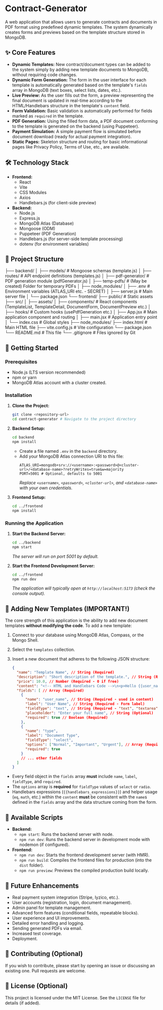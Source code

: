 # Contract-Generator

A web application that allows users to generate contracts and documents in PDF format using predefined dynamic templates. The system dynamically creates forms and previews based on the template structure stored in MongoDB.

## ✨ Core Features

*   **Dynamic Templates:** New contract/document types can be added to the system simply by adding new template documents to MongoDB, without requiring code changes.
*   **Dynamic Form Generation:** The form in the user interface for each template is automatically generated based on the template's `fields` array in MongoDB (text boxes, select lists, dates, etc.).
*   **Live Preview:** As the user fills out the form, a preview representing the final document is updated in real-time according to the HTML/Handlebars structure in the template's `content` field.
*   **Form Validation:** Basic validation is automatically performed for fields marked as `required` in the template.
*   **PDF Generation:** Using the filled form data, a PDF document conforming to the template is generated on the backend (using Puppeteer).
*   **Payment Simulation:** A simple payment flow is simulated before document download (ready for actual payment integration).
*   **Static Pages:** Skeleton structure and routing for basic informational pages like Privacy Policy, Terms of Use, etc., are available.

## 🛠️ Technology Stack

*   **Frontend:**
    *   React
    *   Vite
    *   CSS Modules
    *   Axios
    *   Handlebars.js (for client-side preview)
*   **Backend:**
    *   Node.js
    *   Express.js
    *   MongoDB Atlas (Database)
    *   Mongoose (ODM)
    *   Puppeteer (PDF Generation)
    *   Handlebars.js (for server-side template processing)
    *   dotenv (for environment variables)

## 📁 Project Structure
├── backend/
│ ├── models/ # Mongoose schemas (template.js)
│ ├── routes/ # API endpoint definitions (templates.js)
│ ├── pdf-generator/ # PDF generation module (pdfGenerator.js)
│ ├── temp-pdfs/ # (May be created) Folder for temporary PDFs
│ ├── node_modules/
│ ├── .env # Environment variables (ATLAS_URI etc. - SECRET)
│ ├── server.js # Main server file
│ └── package.json
└── frontend/
├── public/ # Static assets
├── src/
│ ├── assets/
│ ├── components/ # React components (TemplateList, TemplateDetail, DocumentForm, DocumentPreview etc.)
│ ├── hooks/ # Custom hooks (usePdfGeneration etc.)
│ ├── App.jsx # Main application component and routing
│ ├── main.jsx # Application entry point
│ └── index.css # Global styles
├── node_modules/
├── index.html # Main HTML file
├── vite.config.js # Vite configuration
└── package.json
└── README.md # This file
└── .gitignore # Files ignored by Git

## 🚀 Getting Started

### Prerequisites

*   Node.js (LTS version recommended)
*   npm or yarn
*   MongoDB Atlas account with a cluster created.

### Installation

1.  **Clone the Project:**
    ```bash
    git clone <repository-url>
    cd contract-generator # Navigate to the project directory
    ```

2.  **Backend Setup:**
    ```bash
    cd backend
    npm install
    ```
    *   Create a file named `.env` in the `backend` directory.
    *   Add your MongoDB Atlas connection URI to this file:
        ```dotenv
        ATLAS_URI=mongodb+srv://<username>:<password>@<cluster-url>/<database-name>?retryWrites=true&w=majority
        PORT=5001 # Optional, defaults to 5001
        ```
        *Replace `<username>`, `<password>`, `<cluster-url>`, and `<database-name>` with your own credentials.*

3.  **Frontend Setup:**
    ```bash
    cd ../frontend
    npm install
    ```

### Running the Application

1.  **Start the Backend Server:**
    ```bash
    cd ../backend
    npm start
    ```
    *The server will run on port 5001 by default.*

2.  **Start the Frontend Development Server:**
    ```bash
    cd ../frontend
    npm run dev
    ```
    *The application will typically open at `http://localhost:5173` (check the console output).*

## 📄 Adding New Templates (IMPORTANT!)

The core strength of this application is the ability to add new document templates **without modifying the code**. To add a new template:

1.  Connect to your database using MongoDB Atlas, Compass, or the Mongo Shell.
2.  Select the `templates` collection.
3.  Insert a new document that adheres to the following JSON structure:

    ```json
    {
      "name": "Template Name", // String (Required)
      "description": "Short description of the template.", // String (Required)
      "price": 10.0, // Number (Required - 0 if free)
      "content": "<!-- HTML and Handlebars Code -->\n<p>Hello {{user_name}},</p>\n{{#if (eq type 'Important')}}<b>This is an important document.</b>{{/if}}", // String (Required)
      "fields": [ // Array (Required)
        {
          "name": "user_name", // String (Required - used in content)
          "label": "User Name", // String (Required - Form label)
          "fieldType": "text", // String (Required - "text", "textarea", "number", "date", "select", "radio", "email", "checkbox")
          "placeholder": "Enter your full name", // String (Optional)
          "required": true // Boolean (Required)
        },
        {
          "name": "type",
          "label": "Document Type",
          "fieldType": "select",
          "options": ["Normal", "Important", "Urgent"], // Array (Required for select/radio)
          "required": true
        }
        // ... other fields
      ]
    }
    ```

*   Every field object in the `fields` array **must** include `name`, `label`, `fieldType`, and `required`.
*   The `options` array is **required** for `fieldType` values of `select` or `radio`.
*   Handlebars expressions (`{{handlebars_expressions}}`) and helper usage (`eq`, `math`, etc.) within the `content` **must** be consistent with the `name`s defined in the `fields` array and the data structure coming from the form.

## 📜 Available Scripts

*   **Backend:**
    *   `npm start`: Runs the backend server with node.
    *   `npm run dev`: Runs the backend server in development mode with nodemon (if configured).
*   **Frontend:**
    *   `npm run dev`: Starts the frontend development server (with HMR).
    *   `npm run build`: Compiles the frontend files for production (into the `dist` folder).
    *   `npm run preview`: Previews the compiled production build locally.

## 🔮 Future Enhancements

*   Real payment system integration (Stripe, Iyzico, etc.).
*   User accounts (registration, login, document management).
*   Admin panel for template management.
*   Advanced form features (conditional fields, repeatable blocks).
*   User experience and UI improvements.
*   Detailed error handling and logging.
*   Sending generated PDFs via email.
*   Increased test coverage.
*   Deployment.

## 🤝 Contributing (Optional)

If you wish to contribute, please start by opening an issue or discussing an existing one. Pull requests are welcome.

## 📄 License (Optional)

This project is licensed under the MIT License. See the `LICENSE` file for details (if added).
